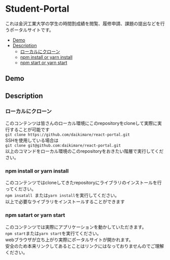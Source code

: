 # Student-Portal
これは金沢工業大学の学生の時間割成績を閲覧、履修申請、課題の提出などを行うポータルサイトです。
* [Demo](#Demo)
* [Description](#Description)
    * [ローカルにクローン](#ローカルにクローン)
    * [npm install or yarn install](#npm-install-or-yarn-install)
    * [npm start or yarn start](#npm-start-or-yarn-install)

## Demo

## Description
### ローカルにクローン
このコンテンツは皆さんのローカル環境にこのrepositoryをcloneして実際に実行することが可能です    
`git clone https://github.com/daikimare/react-portal.git `  
SSHを使用している場合は  
`git clone git@github.com:daikimare/react-portal.git`  
以上のコマンドをローカル環境のこのrepositoryをおきたい階層で実行してください。
### npm install or yarn install
このコンテンツではcloneしてきたrepositoryにライブラリのインストールを行ってください。  
`npm insatall `または`yarn install`を実行してください。  
以上で必要なライブラリをインストールすることができます
### npm satart or yarn start
このコンテンツでは実際にアプリケーションを動かしていただきます。  
`npm start`または`yarn start`を実行てください。  
webブラウザが立ち上がり実際にポータルサイトが開かれます。  
安全のため本来リンクしてあるとことはリンクにはなっておりませんのでご理解ください。
